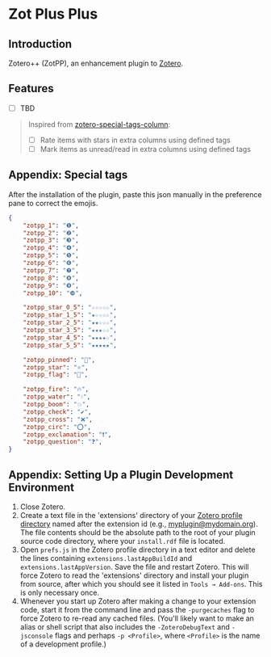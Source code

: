 # Zot Plus Plus

## Introduction
Zotero++ (ZotPP), an enhancement plugin to [Zotero](https://www.zotero.org/).

## Features
- [ ] TBD
> Inspired from [zotero-special-tags-column](https://github.com/whacked/zotero-special-tags-column):
> - [ ] Rate items with stars in extra columns using defined tags
> - [ ] Mark items as unread/read in extra columns using defined tags

## Appendix: Special tags
After the installation of the plugin, paste this json manually in the preference pane to correct the emojis.
```json
{
    "zotpp_1": "❶",
    "zotpp_2": "❷",
    "zotpp_3": "❸",
    "zotpp_4": "❹",
    "zotpp_5": "❺",
    "zotpp_6": "❻",
    "zotpp_7": "❼",
    "zotpp_8": "❽",
    "zotpp_9": "❾",
    "zotpp_10": "❿",

    "zotpp_star_0_5": "☆☆☆☆☆",
    "zotpp_star_1_5": "★☆☆☆☆",
    "zotpp_star_2_5": "★★☆☆☆",
    "zotpp_star_3_5": "★★★☆☆",
    "zotpp_star_4_5": "★★★★☆",
    "zotpp_star_5_5": "★★★★★",

    "zotpp_pinned": "📌",
    "zotpp_star": "⭐",
    "zotpp_flag": "🚩",

    "zotpp_fire": "🔥",
    "zotpp_water": "💧",
    "zotpp_boom": "💥",
    "zotpp_check": "✔️",
    "zotpp_cross": "❌",
    "zotpp_circ": "⭕",
    "zotpp_exclamation": "❗",
    "zotpp_question": "❓",
}
```

## Appendix: Setting Up a Plugin Development Environment
1. Close Zotero.
1. Create a text file in the 'extensions' directory of your [Zotero profile directory](https://www.zotero.org/support/kb/profile_directory) named after the extension id (e.g., myplugin@mydomain.org). The file contents should be the absolute path to the root of your plugin source code directory, where your `install.rdf` file is located.
1. Open `prefs.js` in the Zotero profile directory in a text editor and delete the lines containing `extensions.lastAppBuildId` and `extensions.lastAppVersion`. Save the file and restart Zotero. This will force Zotero to read the 'extensions' directory and install your plugin from source, after which you should see it listed in `Tools → Add-ons`. This is only necessary once.
1. Whenever you start up Zotero after making a change to your extension code, start it from the command line and pass the `-purgecaches` flag to force Zotero to re-read any cached files. (You'll likely want to make an alias or shell script that also includes the `-ZoteroDebugText` and `-jsconsole` flags and perhaps `-p <Profile>`, where `<Profile>` is the name of a development profile.)